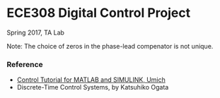 # ECE308 Digital Control Project
Spring 2017, TA Lab

Note:
The choice of zeros in the phase-lead compenator is not unique. 

### Reference
- [Control Tutorial for MATLAB and SIMULINK, Umich](http://ctms.engin.umich.edu/CTMS/index.php?aux=Home)
- Discrete-Time Control Systems, by Katsuhiko Ogata
